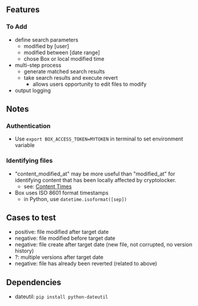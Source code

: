 ## Features
### To Add
- define search parameters
	- modified by [user]
	- modified between [date range]
	- chose Box or local modified time 
- multi-step process
	- generate matched search results
	- take search results and execute revert
		- allows users opportunity to edit files to modify
- output logging

## Notes
### Authentication
- Use `export BOX_ACCESS_TOKEN=MYTOKEN` in terminal to set environment variable

### Identifying files
- "content_modified_at" may be more useful than "modified_at" for identifying content that has been locally affected by cryptolocker.
  - see: [Content Times](http://developers.box.com/content-times/)
- Box uses ISO 8601 format timestamps
	- in Python, use `datetime.isoformat([sep])`

## Cases to test
- positive: file modified after target date
- negative: file modified before target date
- negative: file create after target date (new file, not corrupted, no version history)
- ?: multiple versions after target date
- negative: file has already been reverted (related to above)
	
## Dependencies
- dateutil: `pip install python-dateutil`
